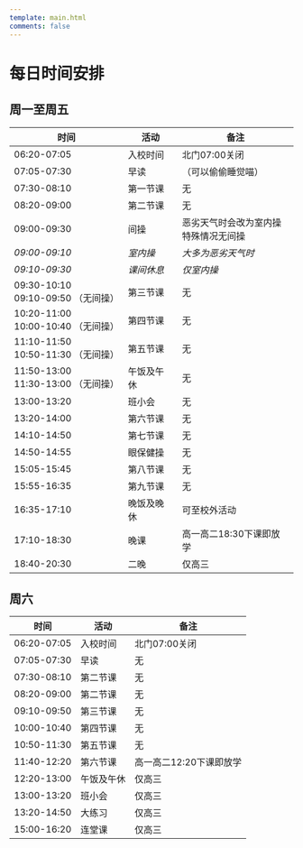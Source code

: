 ```yaml
---
template: main.html
comments: false
---
```


# 每日时间安排

## 周一至周五

| 时间                                    | 活动       | 备注                                       |
| --------------------------------------- | ---------- | ------------------------------------------ |
| 06:20-07:05                             | 入校时间   | 北门07:00关闭                              |
| 07:05-07:30                             | 早读       | （可以偷偷睡觉喵）                          |
| 07:30-08:10                             | 第一节课   | 无                                         |
| 08:20-09:00                             | 第二节课   | 无                                         |
| 09:00-09:30                             | 间操       | 恶劣天气时会改为室内操 <br> 特殊情况无间操 |
| *09:00-09:10*                           | *室内操*   | *大多为恶劣天气时*                         |
| *09:10-09:30*                           | *课间休息* | *仅室内操*                                 |
| 09:30-10:10 <br> 09:10-09:50 （无间操） | 第三节课   | 无                                         |
| 10:20-11:00 <br> 10:00-10:40 （无间操） | 第四节课   | 无                                         |
| 11:10-11:50 <br> 10:50-11:30 （无间操） | 第五节课   | 无                                         |
| 11:50-13:00 <br> 11:30-13:00 （无间操） | 午饭及午休 | 无                                         |
| 13:00-13:20                             | 班小会     | 无                                         |
| 13:20-14:00                             | 第六节课   | 无                                         |
| 14:10-14:50                             | 第七节课   | 无                                         |
| 14:50-14:55                             | 眼保健操   | 无                                         |
| 15:05-15:45                             | 第八节课   | 无                                         |
| 15:55-16:35                             | 第九节课   | 无                                         |
| 16:35-17:10                             | 晚饭及晚休 | 可至校外活动                               |
| 17:10-18:30                             | 晚课       | 高一高二18:30下课即放学                    |
| 18:40-20:30                             | 二晚       | 仅高三                                     |

## 周六

| 时间        | 活动       | 备注                    |
| ----------- | ---------- | ----------------------- |
| 06:20-07:05 | 入校时间   | 北门07:00关闭           |
| 07:05-07:30 | 早读       | 无                      |
| 07:30-08:10 | 第二节课   | 无                      |
| 08:20-09:00 | 第二节课   | 无                      |
| 09:10-09:50 | 第三节课   | 无                      |
| 10:00-10:40 | 第四节课   | 无                      |
| 10:50-11:30 | 第五节课   | 无                      |
| 11:40-12:20 | 第六节课   | 高一高二12:20下课即放学 |
| 12:20-13:00 | 午饭及午休 | 仅高三                  |
| 13:00-13:20 | 班小会     | 仅高三                  |
| 13:20-14:50 | 大练习     | 仅高三                  |
| 15:00-16:20 | 连堂课     | 仅高三                  |
